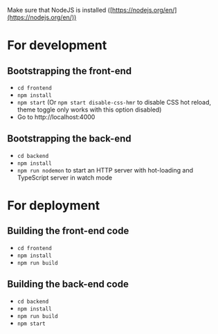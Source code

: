 Make sure that NodeJS is installed ([https://nodejs.org/en/](https://nodejs.org/en/))

# For development
## Bootstrapping the front-end
- `cd frontend`
- `npm install`
- `npm start` (Or `npm start disable-css-hmr` to disable CSS hot reload, theme toggle only works with this option disabled)
- Go to http://localhost:4000

## Bootstrapping the back-end
- `cd backend`
- `npm install`
- `npm run nodemon` to start an HTTP server with hot-loading and TypeScript server in watch mode

# For deployment
## Building the front-end code
- `cd frontend`
- `npm install`
- `npm run build`

## Building the back-end code
- `cd backend`
- `npm install`
- `npm run build`
- `npm start`
